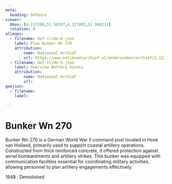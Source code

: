 ```yaml
---
meta:
  heading: Defence
viewer:
  bbox: [4.117208,51.98597,4.117803,51.986231]
  rotation: 0
allmaps:
  - filename: def-slide-8.json
    label: Plan Bunker Wn 270
    attribution:
        name: Nationaal Archief 
        url: https://www.nationaalarchief.nl/onderzoeken/archief/2.13.167/invnr/716/file/NL-HaNA_2.13.167_716_04?eadID=2.13.167&unitID=716&query=
  - filename: def-slide-5.json
    label: Overview Battery Vineta
    attribution: 
        name: Nationaal Archief
        url: 
geojson:
  - filename: 
    label:

---
```


# Bunker Wn 270 

Bunker Wn 270 is a German World War II command post located in Hoek van Holland, primarily used to support coastal artillery operations. Constructed from thick reinforced concrete, it offered protection against aerial bombardments and artillery strikes. This bunker was equipped with communication facilities essential for coordinating military activities, allowing personnel to plan artillery engagements effectively.

1948 : Demolished 